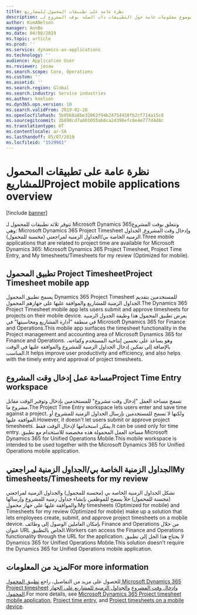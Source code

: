 ```yaml
---
title: نظرة عامة على تطبيقات المحمول للمشاريع
description: يوفر هذا الموضوع معلومات عامة حول التطبيقات ذات الصلة بوقت المشروع لـ Microsoft Dynamics 365 والمتوفرة على جهاز محمول.
author: KimANelson
manager: AnnBe
ms.date: 04/08/2019
ms.topic: article
ms.prod: ''
ms.service: dynamics-ax-applications
ms.technology: ''
audience: Application User
ms.reviewer: josaw
ms.search.scope: Core, Operations
ms.custom: ''
ms.assetid: ''
ms.search.region: Global
ms.search.industry: Service industries
ms.author: knelson
ms.dyn365.ops.version: 10
ms.search.validFrom: 2019-02-28
ms.openlocfilehash: 5b0560a8be32962f94b24754458fb2cf714a15c8
ms.sourcegitcommit: 2b890cd7a801055ab0ca24398efc8e4e777d4d8c
ms.translationtype: HT
ms.contentlocale: ar-SA
ms.lasthandoff: 05/07/2019
ms.locfileid: "1529961"
---
```

# <a name="project-mobile-applications-overview"></a><span data-ttu-id="b2485-103">نظرة عامة على تطبيقات المحمول للمشاريع</span><span class="sxs-lookup"><span data-stu-id="b2485-103">Project mobile applications overview</span></span>

[!include [banner](../includes/banner.md)]

<span data-ttu-id="b2485-104">تتوفر ثلاثة تطبيقات للمحمول لـ  Microsoft Dynamics 365وتتعلق بوقت المشروع وهي: Microsoft Dynamics 365 Project Timesheet وإدخال وقت المشروع‬, الجداول الزمنية الخاصة بي/الجداول الزمنية لمراجعتي‬ (محسنة للمحمول).</span><span class="sxs-lookup"><span data-stu-id="b2485-104">Three mobile applications that are related to project time are available for Microsoft Dynamics 365: Microsoft Dynamics 365 Project Timesheet, Project Time Entry, and My timesheets/Timesheets for my review (Optimized for mobile).</span></span>

## <a name="project-timesheet-mobile-app"></a><span data-ttu-id="b2485-105">تطبيق المحمول Project Timesheet</span><span class="sxs-lookup"><span data-stu-id="b2485-105">Project Timesheet mobile app</span></span>

<span data-ttu-id="b2485-106">يسمح تطبيق المحمول Dynamics 365 Project Timesheet للمستخدمين بتقديم الجداول الزمنية للمشاريع والموافقة عليها على جهازهم المحمول.</span><span class="sxs-lookup"><span data-stu-id="b2485-106">The Dynamics 365 Project Timesheet mobile app lets users submit and approve timesheets for projects on their mobile device.</span></span> <span data-ttu-id="b2485-107">يعرض تطبيق المحمول هذا وظيفة الجدول الزمنية في منطقة "أدارة المشاريع ومحاسبتها" في Microsoft Dynamics 365 for Finance and Operations.</span><span class="sxs-lookup"><span data-stu-id="b2485-107">This mobile app surfaces the timesheet functionality in the Project management and accounting area of Microsoft Dynamics 365 for Finance and Operations.</span></span> <span data-ttu-id="b2485-108">وهو يساعد على تحسين إنتاجية المستخدم وكفاءته، بالإضافة إلى تمكين إدخال الجداول الزمنية للمشروع‬‬ والموافقة عليها في الوقت المناسب.‬</span><span class="sxs-lookup"><span data-stu-id="b2485-108">It helps improve user productivity and efficiency, and also helps with the timely entry and approval of project timesheets.</span></span>

## <a name="project-time-entry-workspace"></a><span data-ttu-id="b2485-109">مساحة عمل إدخال وقت المشروع</span><span class="sxs-lookup"><span data-stu-id="b2485-109">Project Time Entry workspace</span></span>

<span data-ttu-id="b2485-110">تسمح مساحة العمل "إدخال وقت مشروع" للمستخدمين بإدخال وتوفير الوقت مقابل مشروع ما.</span><span class="sxs-lookup"><span data-stu-id="b2485-110">The Project Time Entry workspace lets users enter and save time against a project.</span></span> <span data-ttu-id="b2485-111">ولكنها لا تسمح للمستخدمين بإرسال الجداول الزمنية للمشروع أو الموافقة عليها.</span><span class="sxs-lookup"><span data-stu-id="b2485-111">However, it doesn't let users submit or approve project timesheets.</span></span> <span data-ttu-id="b2485-112">يمكن استخدامها لإدخال الوقت فقط.</span><span class="sxs-lookup"><span data-stu-id="b2485-112">It can be used only for time entry.</span></span> <span data-ttu-id="b2485-113">مساحة العمل المحمولة هذه مخصصة للاستخدام مع تطبيق Microsoft Dynamics 365 for Unified Operations Mobile.</span><span class="sxs-lookup"><span data-stu-id="b2485-113">This mobile workspace is intended to be used together with the Microsoft Dynamics 365 for Unified Operations mobile application.</span></span>

## <a name="my-timesheetstimesheets-for-my-review"></a><span data-ttu-id="b2485-114">الجداول الزمنية الخاصة بي/الجداول الزمنية لمراجعتي</span><span class="sxs-lookup"><span data-stu-id="b2485-114">My timesheets/Timesheets for my review</span></span>

<span data-ttu-id="b2485-115">تشكل الجداول الزمنية الخاصة بي (محسنة للمحمول) والجداول الزمنية لمراجعتي (محسنة للمحمول) حلاً يسمح للموظفين بإنشاء جداول زمنية للمشروع وإرسالها والموافقة عليها على جهاز محمول.</span><span class="sxs-lookup"><span data-stu-id="b2485-115">My timesheets (Optimized for mobile) and Timesheets for my review (Optimized for mobile) make up a solution that lets employees create, submit, and approve project timesheets on a mobile device.</span></span> <span data-ttu-id="b2485-116">بإمكان العاملين الوصول إلى وظائف Finance and Operations من خلال عنوان URL الخاص بالتطبيق.</span><span class="sxs-lookup"><span data-stu-id="b2485-116">Workers can access the Finance and Operations functionality through the URL for the application.</span></span> <span data-ttu-id="b2485-117">لا يحتاج هذا الحل إلى تطبيق Dynamics 365 for Unified Operations Mobile.</span><span class="sxs-lookup"><span data-stu-id="b2485-117">This solution doesn't require the Dynamics 365 for Unified Operations mobile application.</span></span>

## <a name="for-more-information"></a><span data-ttu-id="b2485-118">لمزيد من المعلومات</span><span class="sxs-lookup"><span data-stu-id="b2485-118">For more information</span></span>

<span data-ttu-id="b2485-119">للحصول على مزيد من التفاصيل، راجع [تطبيق المحمول Microsoft Dynamics 365 Project timesheet](project-timesheet.md) و[إدخال وقت المشروع]( project-time-entry-mobile-workspace.md) و[الجداول الزمنية للمشاريع على الجهاز المحمول‬](Mobile-timesheets.md).</span><span class="sxs-lookup"><span data-stu-id="b2485-119">For more details, see [Microsoft Dynamics 365 Project timesheet mobile application](project-timesheet.md), [Project time entry]( project-time-entry-mobile-workspace.md), and [Project timesheets on a mobile device](Mobile-timesheets.md).</span></span>
